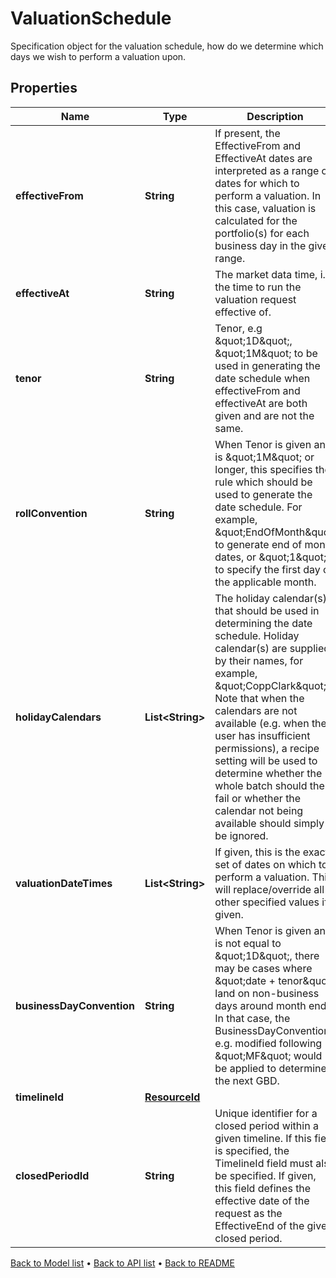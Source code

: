 

# ValuationSchedule

Specification object for the valuation schedule, how do we determine which days we wish to perform a valuation upon.

## Properties

| Name | Type | Description | Notes |
|------------ | ------------- | ------------- | -------------|
|**effectiveFrom** | **String** | If present, the EffectiveFrom and EffectiveAt dates are interpreted as a range of dates for which to perform a valuation. In this case, valuation is calculated for the portfolio(s) for each business day in the given range. |  [optional] |
|**effectiveAt** | **String** | The market data time, i.e. the time to run the valuation request effective of. |  [optional] |
|**tenor** | **String** | Tenor, e.g \&quot;1D\&quot;, \&quot;1M\&quot; to be used in generating the date schedule when effectiveFrom and effectiveAt are both given and are not the same. |  [optional] |
|**rollConvention** | **String** | When Tenor is given and is \&quot;1M\&quot; or longer, this specifies the rule which should be used to generate the date schedule.  For example, \&quot;EndOfMonth\&quot; to generate end of month dates, or \&quot;1\&quot; to specify the first day of the applicable month. |  [optional] |
|**holidayCalendars** | **List&lt;String&gt;** | The holiday calendar(s) that should be used in determining the date schedule. Holiday calendar(s) are supplied by their names, for example, \&quot;CoppClark\&quot;.  Note that when the calendars are not available (e.g. when the user has insufficient permissions),  a recipe setting will be used to determine whether the whole batch should then fail or whether the calendar not being available should simply be ignored. |  [optional] |
|**valuationDateTimes** | **List&lt;String&gt;** | If given, this is the exact set of dates on which to perform a valuation. This will replace/override all other specified values if given. |  [optional] |
|**businessDayConvention** | **String** | When Tenor is given and is not equal to \&quot;1D\&quot;, there may be cases where \&quot;date + tenor\&quot; land on non-business days around month end. In that case, the BusinessDayConvention, e.g. modified following \&quot;MF\&quot; would be applied to determine the next GBD. |  [optional] |
|**timelineId** | [**ResourceId**](ResourceId.md) |  |  [optional] |
|**closedPeriodId** | **String** | Unique identifier for a closed period within a given timeline. If this field is specified, the TimelineId field must also be specified. If given, this field defines the effective date of the request as the EffectiveEnd of the given closed period. |  [optional] |



[Back to Model list](../README.md#documentation-for-models) &#8226; [Back to API list](../README.md#documentation-for-api-endpoints) &#8226; [Back to README](../README.md)


